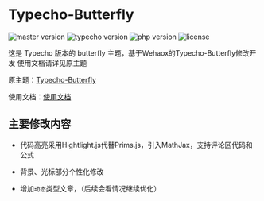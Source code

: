# Typecho-Butterfly

![master version](https://img.shields.io/github/v/release/wehaox/Typecho-Butterfly?sort=semver)
![typecho version](https://img.shields.io/badge/Tyepcho-1.2.0-green)
![php version](https://img.shields.io/badge/PHP-7.4+-9cf)
![license](https://img.shields.io/github/license/wehaox/Typecho-Butterfly?color=FF5531)  

这是 Typecho 版本的 butterfly 主题，基于Wehaox的Typecho-Butterfly修改开发
使用文档请详见原主题

原主题：[Typecho-Butterfly](https://github.com/wehaox/Typecho-Butterfly)

使用文档：[使用文档](https://blog.haoi.net/archives/typecho-butterfly.html)

## 主要修改内容

- 代码高亮采用Hightlight.js代替Prims.js，引入MathJax，支持评论区代码和公式

- 背景、光标部分个性化修改

- 增加`动态`类型文章，（后续会看情况继续优化）
